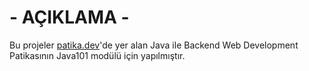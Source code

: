 # - AÇIKLAMA -
Bu projeler [patika.dev](patika.dev)'de yer alan Java ile Backend Web Development Patikasının Java101 modülü için yapılmıştır.
